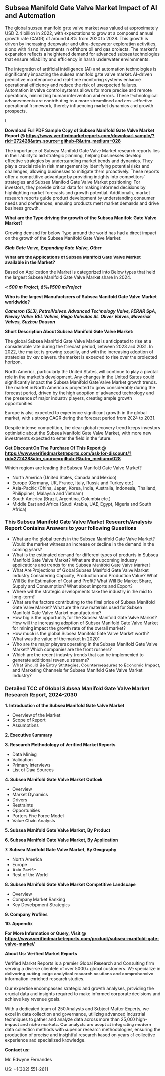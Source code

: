 <h2>Subsea Manifold Gate Valve Market Impact of AI and Automation</h2><p>The global subsea manifold gate valve market was valued at approximately USD 2.4 billion in 2022, with expectations to grow at a compound annual growth rate (CAGR) of around 4.8% from 2023 to 2028. This growth is driven by increasing deepwater and ultra-deepwater exploration activities, along with rising investments in offshore oil and gas projects. The market's expansion reflects a heightened demand for advanced subsea technologies that ensure reliability and efficiency in harsh underwater environments.</p><p>The integration of artificial intelligence (AI) and automation technologies is significantly impacting the subsea manifold gate valve market. AI-driven predictive maintenance and real-time monitoring systems enhance operational efficiency and reduce the risk of unexpected failures. Automation in valve control systems allows for more precise and remote operations, minimizing human intervention and errors. These technological advancements are contributing to a more streamlined and cost-effective operational framework, thereby influencing market dynamics and growth prospects.</p>t</p><p id="" class=""><strong>Download Full PDF Sample Copy of Subsea Manifold Gate Valve Market Report @ <a href="https://www.verifiedmarketreports.com/download-sample/?rid=272428&utm_source=github-R&utm_medium=028" target="_blank">https://www.verifiedmarketreports.com/download-sample/?rid=272428&utm_source=github-R&utm_medium=028</a></strong></p><p>The importance of&nbsp;Subsea Manifold Gate Valve Market research reports lies in their ability to aid strategic planning, helping businesses develop effective strategies by understanding market trends and dynamics. They play a crucial role in risk management by identifying potential risks and challenges, allowing businesses to mitigate them proactively. These reports offer a competitive advantage by providing insights into competitors' strategies and Subsea Manifold Gate Valve Market positioning. For investors, they provide critical data for making informed decisions by highlighting market forecasts and growth potential. Additionally, market research reports guide product development by understanding consumer needs and preferences, ensuring products meet market demands and drive business growth.</p><p><strong>What are the&nbsp;Type driving the growth of the Subsea Manifold Gate Valve Market?</strong></p><p id="" class="">Growing demand for below Type around the world has had a direct impact on the growth of the Subsea Manifold Gate Valve Market:</p><em><strong>Slab Gate Valve, Expanding Gate Valve, Other</strong></em></p><strong>What are the&nbsp;Applications&nbsp;of Subsea Manifold Gate Valve Market available in the Market?</strong></p><p id="" class="">Based on Application the Market is categorized into Below types that held the largest Subsea Manifold Gate Valve Market share In 2024.</p><em><strong>< 500 m Project, â‰¥500 m Project</strong></em></p><strong>Who is the largest Manufacturers of Subsea Manifold Gate Valve Market worldwide?</strong></p><p><em><strong>Cameron (SLB), PetrolValves, Advanced Technology Valve, PERAR SpA, Neway Valve, BEL Valves, Ringo Valvulas SL, Oliver Valves, Maverick Valves, Suzhou Douson</strong></em></p><p id="" class=""><strong>Short Description About Subsea Manifold Gate Valve Market:</strong></p><p>The global Subsea Manifold Gate Valve Market is anticipated to rise at a considerable rate during the forecast period, between 2023 and 2031. In 2022, the market is growing steadily, and with the increasing adoption of strategies by key players, the market is expected to rise over the projected horizon.</p><p>North America, particularly the United States, will continue to play a pivotal role in the market's development. Any changes in the United States could significantly impact the Subsea Manifold Gate Valve Market growth trends. The market in North America is projected to grow considerably during the forecast period, driven by the high adoption of advanced technology and the presence of major industry players, creating ample growth opportunities.</p><p>Europe is also expected to experience significant growth in the global market, with a strong CAGR during the forecast period from 2024 to 2031.</p><p>Despite intense competition, the clear global recovery trend keeps investors optimistic about the Subsea Manifold Gate Valve Market, with more new investments expected to enter the field in the future.</p><p id="" class=""><strong>Get Discount On The Purchase Of This Report @ <a href="https://www.verifiedmarketreports.com/ask-for-discount/?rid=272428&utm_source=github-R&utm_medium=028" target="_blank">https://www.verifiedmarketreports.com/ask-for-discount/?rid=272428&utm_source=github-R&utm_medium=028</a></strong></p>Which regions are leading the Subsea Manifold Gate Valve Market?</p><ul><li>North America (United States, Canada and Mexico)</li><li>Europe (Germany, UK, France, Italy, Russia and Turkey etc.)</li><li>Asia-Pacific (China, Japan, Korea, India, Australia, Indonesia, Thailand, Philippines, Malaysia and Vietnam)</li><li>South America (Brazil, Argentina, Columbia etc.)</li><li>Middle East and Africa (Saudi Arabia, UAE, Egypt, Nigeria and South Africa)</li></ul><h3 id="" class="">This Subsea Manifold Gate Valve Market Research/Analysis Report Contains Answers to your following Questions</h3><ul><li>What are the global trends in the Subsea Manifold Gate Valve Market? Would the market witness an increase or decline in the demand in the coming years?</li><li>What is the estimated demand for different types of products in Subsea Manifold Gate Valve Market? What are the upcoming industry applications and trends for the Subsea Manifold Gate Valve Market?</li><li>What Are Projections of Global Subsea Manifold Gate Valve Market Industry Considering Capacity, Production and Production Value? What Will Be the Estimation of Cost and Profit? What Will Be Market Share, Supply and Consumption? What about imports and Export?</li><li>Where will the strategic developments take the industry in the mid to long-term?</li><li>What are the factors contributing to the final price of Subsea Manifold Gate Valve Market? What are the raw materials used for Subsea Manifold Gate Valve Market manufacturing?</li><li>How big is the opportunity for the Subsea Manifold Gate Valve Market? How will the increasing adoption of Subsea Manifold Gate Valve Market for mining impact the growth rate of the overall market?</li><li>How much is the global Subsea Manifold Gate Valve Market worth? What was the value of the market In 2020?</li><li>Who are the major players operating in the Subsea Manifold Gate Valve Market? Which companies are the front runners?</li><li>Which are the recent industry trends that can be implemented to generate additional revenue streams?</li><li>What Should Be Entry Strategies, Countermeasures to Economic Impact, and Marketing Channels for Subsea Manifold Gate Valve Market Industry?</li></ul><h3 id="" class="">Detailed TOC of Global Subsea Manifold Gate Valve Market Research Report, 2024-2030</h3><p id="" class=""><strong>1. Introduction of the Subsea Manifold Gate Valve Market</strong></p><ul><li>Overview of the Market</li><li>Scope of Report</li><li>Assumptions</li></ul><p id="" class=""><strong>2. Executive Summary</strong></p><p id="" class=""><strong>3. Research Methodology of Verified Market Reports</strong></p><ul><li>Data Mining</li><li>Validation</li><li>Primary Interviews</li><li>List of Data Sources</li></ul><p id="" class=""><strong>4. Subsea Manifold Gate Valve Market Outlook</strong></p><ul><li>Overview</li><li>Market Dynamics</li><li>Drivers</li><li>Restraints</li><li>Opportunities</li><li>Porters Five Force Model</li><li>Value Chain Analysis</li></ul><p id="" class=""><strong>5. Subsea Manifold Gate Valve Market, By Product</strong></p><p id="" class=""><strong>6. Subsea Manifold Gate Valve Market, By Application</strong></p><p id="" class=""><strong>7. Subsea Manifold Gate Valve Market, By Geography</strong></p><ul><li>North America</li><li>Europe</li><li>Asia Pacific</li><li>Rest of the World</li></ul><p id="" class=""><strong>8. Subsea Manifold Gate Valve Market Competitive Landscape</strong></p><ul><li>Overview</li><li>Company Market Ranking</li><li>Key Development Strategies</li></ul><p id="" class=""><strong>9. Company Profiles</strong></p><p id="" class=""><strong>10. Appendix</strong></p><p id="" class=""><strong>For More Information or Query, Visit @ <a href="https://www.verifiedmarketreports.com/product/subsea-manifold-gate-valve-market/" target="_blank">https://www.verifiedmarketreports.com/product/subsea-manifold-gate-valve-market/</a></strong></p><p id="" class=""><strong>About Us: Verified Market Reports</strong></p><p id="" class="">Verified Market Reports is a premier Global Research and Consulting firm serving a diverse clientele of over 5000+ global customers. We specialize in delivering cutting-edge analytical research solutions and comprehensive information-enriched research studies.</p><p id="" class="">Our expertise encompasses strategic and growth analyses, providing the crucial data and insights required to make informed corporate decisions and achieve key revenue goals.</p><p id="" class="">With a dedicated team of 250 Analysts and Subject Matter Experts, we excel in data collection and governance, utilizing advanced industrial techniques to gather and analyze data across more than 25,000 high-impact and niche markets. Our analysts are adept at integrating modern data collection methods with superior research methodologies, ensuring the production of precise and insightful research based on years of collective experience and specialized knowledge.</p><p id="" class=""><strong>Contact us:</strong></p><p id="" class="">Mr. Edwyne Fernandes</p><p id="" class="">US: +1(302) 551-2611</p>